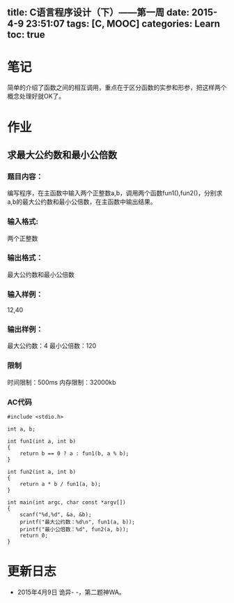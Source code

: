 title: C语言程序设计（下）——第一周
date: 2015-4-9 23:51:07
tags: [C, MOOC]
categories: Learn
toc: true
---
# 笔记
简单的介绍了函数之间的相互调用，重点在于区分函数的实参和形参，把这样两个概念处理好就OK了。

# 作业
## 求最大公约数和最小公倍数
### 题目内容：
编写程序，在主函数中输入两个正整数a,b，调用两个函数fun1(),fun2()，分别求a,b的最大公约数和最小公倍数，在主函数中输出结果。

### 输入格式:
两个正整数

### 输出格式：
最大公约数和最小公倍数

### 输入样例：
12,40

### 输出样例：
最大公约数：4
最小公倍数：120

### 限制
时间限制：500ms
内存限制：32000kb

### AC代码
```
#include <stdio.h>

int a, b;

int fun1(int a, int b)
{
	return b == 0 ? a : fun1(b, a % b);
}

int fun2(int a, int b)
{
	return a * b / fun1(a, b);
}

int main(int argc, char const *argv[])
{
	scanf("%d,%d", &a, &b);
	printf("最大公约数：%d\n", fun1(a, b));
	printf("最小公倍数：%d", fun2(a, b));
	return 0;
}
```

# 更新日志
- 2015年4月9日 诡异- -，第二题神WA。